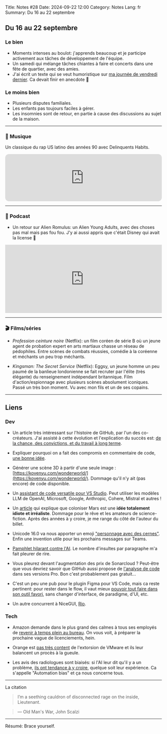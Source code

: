 Title: Notes #28
Date: 2024-09-22 12:00
Category: Notes
Lang: fr
Summary: Du 16 au 22 septembre

## Du 16 au 22 septembre

### Le bien

* Moments intenses au boulot: j'apprends beaucoup et je participe activement aux tâches de développement de l'équipe.
* Un samedi qui mélange tâches chiantes à faire et concerts dans une fête de quartier, avec des amies.
* J'ai écrit un texte qui se veut humoristique sur [ma journée de vendredi dernier]({filename}/articles/nothing-takes-5-min.md). Ca devait finir en anecdote 🙂

### Le moins bien

* Plusieurs disputes familiales.
* Les enfants pas toujours faciles à gérer.
* Les insomnies sont de retour, en partie à cause des discussions au sujet de la maison.

---

### 🎵 Musique

Un classique du rap US latino des années 90 avec Delinquents Habits.

<iframe style="border-radius:12px" src="https://open.spotify.com/embed/track/5qVF2rEf75oPrZHhmZmDKk?utm_source=generator" width="100%" height="152" frameBorder="0" allowfullscreen="" allow="autoplay; clipboard-write; encrypted-media; fullscreen; picture-in-picture" loading="lazy"></iframe>

---

### 🎤 Podcast

* Un retour sur Alien Romulus: un Alien Young Adults, avec des choses pas mal mais pas fou fou. J'y ai aussi appris que c'était Disney qui avait la license 🤯

<iframe name="Ausha Podcast Player" frameborder="0" loading="lazy" id="ausha-6GuS" height="220" style="border: none; width:100%; height:220px" src="https://player.ausha.co/?podcastId=yeLa0TG2z9Vk&v=3&playerId=ausha-6GuS"></iframe><script src="https://player.ausha.co/ausha-player.js"></script>

---

### 🎬 Films/séries

* _Profession ceinture noire_ (Netflix): un film coréen de série B où un jeune agent de probation expert en arts martiaux chasse un réseau de pédophiles. Entre scènes de combats réussies, comédie à la coréenne et méchants un peu trop méchants.

* _Kingsman: The Secret Service_ (Netflix): Eggsy, un jeune homme un peu paumé de la banlieue londonienne se fait recruter par l'élite (très élégante) du renseignement indépendant britannique. Film d'action/espionnage avec plusieurs scènes absolument iconiques. Passé un très bon moment. Vu avec mon fils et un de ses copains.

---

## Liens

### Dev

* Un article très intéressant sur l'histoire de GitHub, par l'un des co-créateurs. J'ai assisté à cette évolution et l'explication du succès est: [de la chance, des convictions, et du travail à long terme](https://blog.gitbutler.com/why-github-actually-won/).

* Expliquer pourquoi on a fait des compromis en commentaire de code, [une bonne idée](https://buttondown.com/hillelwayne/archive/why-not-comments/).

* Générer une scène 3D à partir d'une seule image : [https://kovenyu.com/wonderworld/](https://kovenyu.com/wonderworld/). Dommage qu'il n'y ait (pas encore) de code disponible.

* Un [assistant de code versatile pour VS Studio](https://marketplace.visualstudio.com/items?itemName=DanielSanMedium.dscodegpt). Peut utiliser les modèles LLM de OpenAI, Microsoft, Google, Anthropic, Cohere, Mistral et autres !

* Un [article](https://defector.com/neither-elon-musk-nor-anybody-else-will-ever-colonize-mars) qui explique que coloniser Mars est une **idée totalement idiote et irréaliste**. Dommage pour le rêve et les amateurs de science-fiction. Après des années à y croire, je me range du côté de l'auteur du billet.

* Unicode 16.0 va nous apporter un emoji ["personnage avec des cernes"](https://blog.emojipedia.org/whats-new-in-unicode-16-0/). Enfin une invention utile pour les prochains messages sur Teams.

* [Pamphlet hilarant contre l'AI](https://ludic.mataroa.blog/blog/i-will-fucking-piledrive-you-if-you-mention-ai-again/). Le nombre d'insultes par paragraphe m'a fait pleurer de rire.

* Vous pleurez devant l'augmentation des prix de Sonarcloud ? Peut-être que vous devriez savoir que GitHub aussi propose de [l'analyse de code](https://docs.github.com/en/enterprise-server@3.14/code-security/code-scanning) dans ses versions Pro. Bon c'est probablement pas gratuit...

* C'est un peu une pub pour le plugin Figma pour VS Code, mais ca reste pertinent: pour rester dans le flow, il vaut mieux [pouvoir tout faire dans son outil favori](https://www.figma.com/blog/the-vs-code-method-inner-loop/), sans changer d'interface, de paradigme, d'UI, etc.

* Un autre concurrent à NiceGUI, [Rio](https://github.com/rio-labs/rio).

### Tech

* Amazon demande dans le plus grand des calmes à tous ses employés de [revenir à temps plein au bureau](https://www.cnbc.com/2024/09/16/amazon-jassy-tells-employees-to-return-to-office-five-days-a-week.html). On vous voit, à préparer la prochaine vague de licenciements, hein.

* Orange est [pas très content](https://www.linforme.com/tech-telecom/article/cloud-apres-thales-orange-attaque-vmware-en-justice_2049.html?s=09) de l'extorsion de VMware et ils leur balancent un procès à la gueule. 

* Les avis des radiologues sont biaisés: si l'AI leur dit qu'il y a un problème, [ils ont tendance à y croire](https://pubs.rsna.org/doi/10.1148/radiol.222176), quelque soit leur expérience. Ca s'appelle "Automation bias" et ça nous concerne tous.

---

La citation

> I’m a seething cauldron of disconnected rage on the inside, Lieutenant.

> — Old Man's War, John Scalzi

---

Résumé: Brace yourself.
